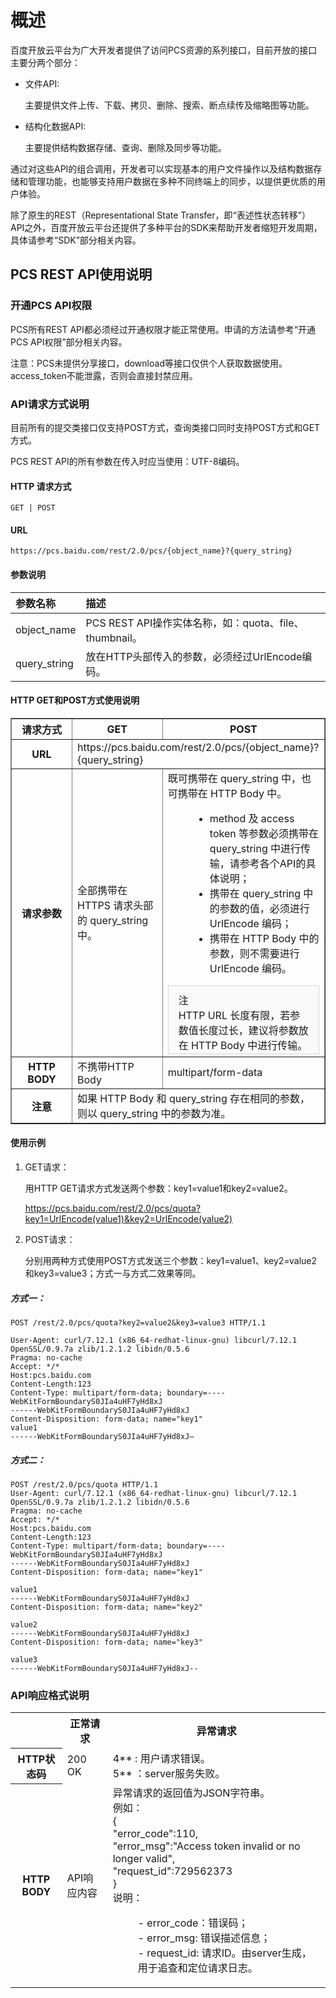 # 概述

百度开放云平台为广大开发者提供了访问PCS资源的系列接口，目前开放的接口主要分两个部分：

* 文件API:

    主要提供文件上传、下载、拷贝、删除、搜索、断点续传及缩略图等功能。

* 结构化数据API:

    主要提供结构数据存储、查询、删除及同步等功能。

通过对这些API的组合调用，开发者可以实现基本的用户文件操作以及结构数据存储和管理功能，也能够支持用户数据在多种不同终端上的同步，以提供更优质的用户体验。

除了原生的REST（Representational State Transfer，即“表述性状态转移”） API之外，百度开放云平台还提供了多种平台的SDK来帮助开发者缩短开发周期，具体请参考“SDK”部分相关内容。

## PCS REST API使用说明

### 开通PCS API权限

PCS所有REST API都必须经过开通权限才能正常使用。申请的方法请参考“开通PCS API权限”部分相关内容。

注意：PCS未提供分享接口，download等接口仅供个人获取数据使用。 access_token不能泄露，否则会直接封禁应用。

### API请求方式说明

目前所有的提交类接口仅支持POST方式，查询类接口同时支持POST方式和GET方式。

PCS REST API的所有参数在传入时应当使用：UTF-8编码。

#### HTTP 请求方式

    GET | POST

#### URL

    https://pcs.baidu.com/rest/2.0/pcs/{object_name}?{query_string}

#### 参数说明

| 参数名称 | 描述 |
| :- | :- |
| object_name | PCS REST API操作实体名称，如：quota、file、thumbnail。 |
| query_string | 放在HTTP头部传入的参数，必须经过UrlEncode编码。 |

#### HTTP GET和POST方式使用说明

<table width="600" border="1" cellpadding="1" cellspacing="1">
    <tbody>
        <tr>
            <th scope="row" width="80">请求方式
            </th>
            <th scope="col">GET
            </th>
            <th scope="col">POST
            </th>
        </tr>
        <tr>
            <th scope="row">URL
            </th>
            <td colspan="2">https://pcs.baidu.com/rest/2.0/pcs/{object_name}?{query_string}
            </td>
        </tr>
        <tr>
            <th scope="row">请求参数
            </th>
            <td> 全部携带在 HTTPS 请求头部的 query_string 中。
            </td>
            <td> 既可携带在 query_string 中，也可携带在 HTTP Body 中。
                <dl>
                    <dd>
                        <ul>
                            <li> method 及 access token 等参数必须携带在 query_string 中进行传输，请参考各个API的具体说明；
                            </li>
                            <li> 携带在 query_string 中的参数的值，必须进行 UrlEncode 编码；
                            </li>
                            <li> 携带在 HTTP Body 中的参数，则不需要进行 UrlEncode 编码。
                            </li>
                        </ul>
                    </dd>
                </dl>
                <div style="border:solid 1px #d7d7d7;padding:10px 16px 2px 16px; background-color:#fbfafb;">
                    <div>注</div>
                    HTTP URL 长度有限，若参数值长度过长，建议将参数放在 HTTP Body 中进行传输。</div>
            </td>
        </tr>
        <tr>
            <th scope="row"> HTTP BODY
            </th>
            <td> 不携带HTTP Body
            </td>
            <td> multipart/form-data
            </td>
        </tr>
        <tr>
            <th scope="row">注意
            </th>
            <td colspan="2">如果 HTTP Body 和 query_string 存在相同的参数，则以 query_string 中的参数为准。
            </td>
        </tr>
    </tbody>
</table>

#### 使用示例

1. GET请求：

    用HTTP GET请求方式发送两个参数：key1=value1和key2=value2。

    https://pcs.baidu.com/rest/2.0/pcs/quota?key1=UrlEncode(value1)&key2=UrlEncode(value2)

2. POST请求：

    分别用两种方式使用POST方式发送三个参数：key1=value1、key2=value2和key3=value3；方式一与方式二效果等同。

##### 方式一：

    POST /rest/2.0/pcs/quota?key2=value2&key3=value3 HTTP/1.1

    User-Agent: curl/7.12.1 (x86_64-redhat-linux-gnu) libcurl/7.12.1 OpenSSL/0.9.7a zlib/1.2.1.2 libidn/0.5.6
    Pragma: no-cache
    Accept: */*
    Host:pcs.baidu.com
    Content-Length:123
    Content-Type: multipart/form-data; boundary=----WebKitFormBoundaryS0JIa4uHF7yHd8xJ
    ------WebKitFormBoundaryS0JIa4uHF7yHd8xJ
    Content-Disposition: form-data; name="key1"
    value1
    ------WebKitFormBoundaryS0JIa4uHF7yHd8xJ—

##### 方式二：

    POST /rest/2.0/pcs/quota HTTP/1.1
    User-Agent: curl/7.12.1 (x86_64-redhat-linux-gnu) libcurl/7.12.1 OpenSSL/0.9.7a zlib/1.2.1.2 libidn/0.5.6
    Pragma: no-cache
    Accept: */*
    Host:pcs.baidu.com
    Content-Length:123
    Content-Type: multipart/form-data; boundary=----WebKitFormBoundaryS0JIa4uHF7yHd8xJ
    ------WebKitFormBoundaryS0JIa4uHF7yHd8xJ
    Content-Disposition: form-data; name="key1"

    value1
    ------WebKitFormBoundaryS0JIa4uHF7yHd8xJ
    Content-Disposition: form-data; name="key2"

    value2
    ------WebKitFormBoundaryS0JIa4uHF7yHd8xJ
    Content-Disposition: form-data; name="key3"

    value3
    ------WebKitFormBoundaryS0JIa4uHF7yHd8xJ--

### API响应格式说明

<table>
    <tbody>
        <tr>
            <th scope="col">
            </th>
            <th scope="col">正常请求
            </th>
            <th scope="col">异常请求
            </th>
        </tr>
        <tr>
            <th scope="row">HTTP状态码
            </th>
            <td> 200 OK
            </td>
            <td> 4**&nbsp;: 用户请求错误。<br>5** ：server服务失败。
            </td>
        </tr>
        <tr>
            <th scope="row">HTTP BODY
            </th>
            <td> API响应内容
            </td>
            <td> 异常请求的返回值为JSON字符串。<br>例如：<br>{<br>"error_code":110,<br>"error_msg":"Access token invalid or no longer valid",<br>"request_id":729562373<br>}<br>说明：<br>
                <dl>
                    <dd>- error_code：错误码；<br>
                    </dd>
                    <dd>- error_msg: 错误描述信息；<br>
                    </dd>
                    <dd>- request_id: 请求ID。由server生成，用于追查和定位请求日志。<br>
                    </dd>
                </dl>
            </td>
        </tr>
    </tbody>
</table>
